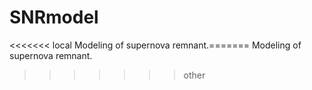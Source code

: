 SNRmodel
========

<<<<<<< local
Modeling of supernova remnant.=======
Modeling of supernova remnant.
>>>>>>> other
